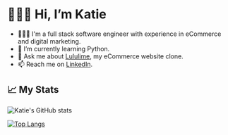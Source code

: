 # 🙋🏻‍♀️ Hi, I’m Katie
- 👩🏻‍💻 I'm a full stack software engineer with experience in eCommerce and digital marketing.
- 🌱 I’m currently learning Python.
- 👀 Ask me about [Lululime](http://lululime.onrender.com/), my eCommerce website clone. 
- 📫 Reach me on [LinkedIn](https://www.linkedin.com/in/katiehan22/).

## 📈 My Stats
![Katie's GitHub stats](https://github-readme-stats.vercel.app/api?username=katiehan22&show_icons=true&theme=dracula)

[![Top Langs](https://github-readme-stats.vercel.app/api/top-langs/?username=katiehan22&layout=compact&theme=dracula)](https://github.com/katiehan22/github-readme-stats)
